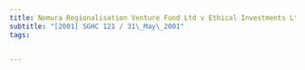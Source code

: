 ```yaml
---
title: Nomura Regionalisation Venture Fund Ltd v Ethical Investments Ltd 
subtitle: "[2001] SGHC 121 / 31\_May\_2001"
tags:


---
```


